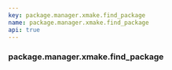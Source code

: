 ```yaml
---
key: package.manager.xmake.find_package
name: package.manager.xmake.find_package
api: true
---
```


### package.manager.xmake.find_package
